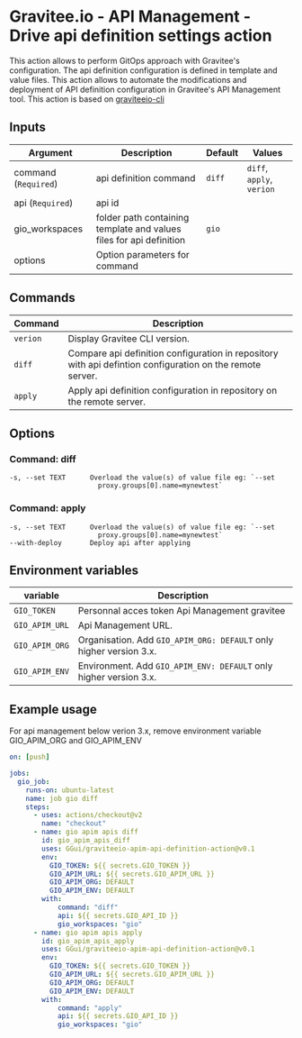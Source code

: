 # Gravitee.io - API Management - Drive api definition settings action

This action allows to perform GitOps approach with Gravitee's configuration.
The api definition configuration is defined in template and value files. This action allows to automate the modifications and deployment of API definition configuration in Gravitee's API Management tool.
This action is based on [graviteeio-cli](https://github.com/gravitee-io/graviteeio-cli "graviteeio-cli")

## Inputs

| Argument | Description | Default | Values
| --- | --- | --- | --- |
command (`Required`) | api definition command | `diff`| `diff`, `apply`, `verion`
api (`Required`)| api id |
gio_workspaces | folder path containing template and values files for api definition| `gio`
options | Option parameters for command |


## Commands

| Command | Description |
| --- | --- |
`verion` | Display Gravitee CLI version.
`diff` | Compare api definition configuration in repository with api defintion configuration on the remote server.
`apply` | Apply api definition configuration in repository on the remote server.


## Options

### Command: diff

```shell
-s, --set TEXT      Overload the value(s) of value file eg: `--set
                      proxy.groups[0].name=mynewtest`
```

### Command: apply

```shell
-s, --set TEXT      Overload the value(s) of value file eg: `--set
                      proxy.groups[0].name=mynewtest`
--with-deploy       Deploy api after applying
```

## Environment variables 
| variable | Description |
| --- | --- |
`GIO_TOKEN` | Personnal acces token Api Management gravitee
`GIO_APIM_URL` | Api Management URL.
`GIO_APIM_ORG` | Organisation. Add `GIO_APIM_ORG: DEFAULT` only higher version 3.x.
`GIO_APIM_ENV` | Environment. Add `GIO_APIM_ENV: DEFAULT` only higher version 3.x.

## Example usage

For api management below verion 3.x, remove environment variable GIO_APIM_ORG and GIO_APIM_ENV

```yaml
on: [push]

jobs:
  gio_job:
    runs-on: ubuntu-latest
    name: job gio diff
    steps:
      - uses: actions/checkout@v2
        name: "checkout"
      - name: gio apim apis diff
        id: gio_apim_apis_diff
        uses: GGui/graviteeio-apim-api-definition-action@v0.1
        env:
          GIO_TOKEN: ${{ secrets.GIO_TOKEN }}
          GIO_APIM_URL: ${{ secrets.GIO_APIM_URL }}
          GIO_APIM_ORG: DEFAULT
          GIO_APIM_ENV: DEFAULT
        with:
            command: "diff"
            api: ${{ secrets.GIO_API_ID }}
            gio_workspaces: "gio"
      - name: gio apim apis apply
        id: gio_apim_apis_apply
        uses: GGui/graviteeio-apim-api-definition-action@v0.1
        env:
          GIO_TOKEN: ${{ secrets.GIO_TOKEN }}
          GIO_APIM_URL: ${{ secrets.GIO_APIM_URL }}
          GIO_APIM_ORG: DEFAULT
          GIO_APIM_ENV: DEFAULT
        with:
            command: "apply"
            api: ${{ secrets.GIO_API_ID }}
            gio_workspaces: "gio"
```


